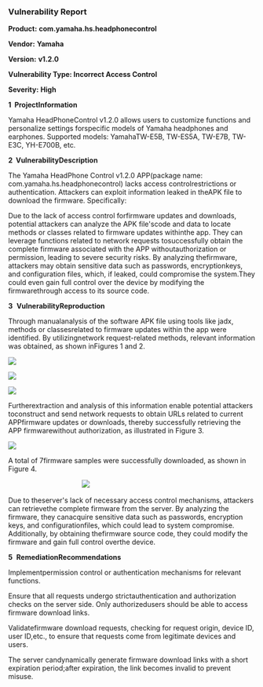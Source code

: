 ### **Vulnerability Report**

**Product:**  **com.yamaha.hs.headphonecontrol**

**Vendor:** **Yamaha**

**Version:** **v1.2.0**

**Vulnerability Type: Incorrect Access Control**

**Severity:** **High**

**1  ProjectInformation**

Yamaha HeadPhoneControl v1.2.0 allows users to customize functions and personalize settings forspecific models of Yamaha headphones and earphones. Supported models: YamahaTW-E5B, TW-ES5A, TW-E7B, TW-E3C, YH-E700B, etc.

**2  VulnerabilityDescription**

The Yamaha HeadPhone Control v1.2.0 APP(package name: com.yamaha.hs.headphonecontrol) lacks access controlrestrictions or authentication. Attackers can exploit information leaked in theAPK file to download the firmware. Specifically:

Due to the lack of access control forfirmware updates and downloads, potential attackers can analyze the APK file'scode and data to locate methods or classes related to firmware updates withinthe app. They can leverage functions related to network requests tosuccessfully obtain the complete firmware associated with the APP withoutauthorization or permission, leading to severe security risks. By analyzing thefirmware, attackers may obtain sensitive data such as passwords, encryptionkeys, and configuration files, which, if leaked, could compromise the system.They could even gain full control over the device by modifying the firmwarethrough access to its source code.

**3**  **VulnerabilityReproduction**

Through manualanalysis of the software APK file using tools like jadx, methods or classesrelated to firmware updates within the app were identified. By utilizingnetwork request-related methods, relevant information was obtained, as shown inFigures 1 and 2.

![](https://s2.loli.net/2024/10/17/hXUf6MkcJ2VDe8t.png)

![](https://s2.loli.net/2024/10/17/GqPAInXRxTehzQc.png)

![](https://s2.loli.net/2024/10/17/Nwo5QenfLTlhUk2.png)

Furtherextraction and analysis of this information enable potential attackers toconstruct and send network requests to obtain URLs related to current APPfirmware updates or downloads, thereby successfully retrieving the APP firmwarewithout authorization, as illustrated in Figure 3.

![](https://s2.loli.net/2024/10/17/BUf4xcXjeCDHtY7.png)

A total of 7firmware samples were successfully downloaded, as shown in Figure 4.

                                      ![](https://s2.loli.net/2024/10/17/LSwothGlKXQcVen.png)

Due to theserver's lack of necessary access control mechanisms, attackers can retrievethe complete firmware from the server. By analyzing the firmware, they canacquire sensitive data such as passwords, encryption keys, and configurationfiles, which could lead to system compromise. Additionally, by obtaining thefirmware source code, they could modify the firmware and gain full control overthe device.

**5**  **RemediationRecommendations**

Implementpermission control or authentication mechanisms for relevant functions.

Ensure that all requests undergo strictauthentication and authorization checks on the server side. Only authorizedusers should be able to access firmware download links.

Validatefirmware download requests, checking for request origin, device ID, user ID,etc., to ensure that requests come from legitimate devices and users.

The server candynamically generate firmware download links with a short expiration period;after expiration, the link becomes invalid to prevent misuse.

